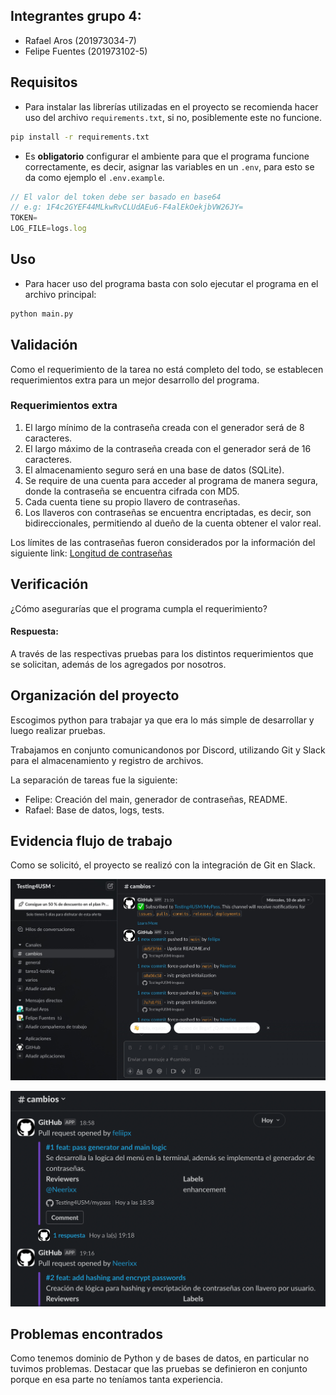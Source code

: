 ## Integrantes grupo 4:

- Rafael Aros (201973034-7)  
- Felipe Fuentes (201973102-5)

## Requisitos
- Para instalar las librerías utilizadas en el proyecto se recomienda hacer uso del archivo `requirements.txt`, si no, posiblemente este no funcione.
```sh
pip install -r requirements.txt
```
- Es **obligatorio** configurar el ambiente para que el programa funcione correctamente, es decir, asignar las variables en un `.env`, para esto se da como ejemplo el `.env.example`.

```js
// El valor del token debe ser basado en base64
// e.g: 1F4c2GYEF44MLkwRvCLUdAEu6-F4alEkOekjbVW26JY=
TOKEN=
LOG_FILE=logs.log
```

## Uso
- Para hacer uso del programa basta con solo ejecutar el programa en el archivo principal:
```sh
python main.py
```

## Validación 

Como el requerimiento de la tarea no está completo del todo, se establecen requerimientos extra para un mejor desarrollo del programa.

### Requerimientos extra

1. El largo mínimo de la contraseña creada con el generador será de 8 caracteres.
2. El largo máximo de la contraseña creada con el generador será de 16 caracteres.
3. El almacenamiento seguro será en una base de datos (SQLite).
4. Se require de una cuenta para acceder al programa de manera segura, donde la contraseña se encuentra cifrada con MD5.
5. Cada cuenta tiene su propio llavero de contraseñas.
6. Los llaveros con contraseñas se encuentra encriptadas, es decir, son bidireccionales, permitiendo al dueño de la cuenta obtener el valor real.

Los límites de las contraseñas fueron considerados por la información del siguiente link: [Longitud de contraseñas](https://www.linkedin.com/pulse/2020-8-character-password-good-enough-colin-yeung/)

## Verificación
¿Cómo asegurarías que el programa cumpla el requerimiento?

#### Respuesta:
A través de las respectivas pruebas para los distintos requerimientos que se solicitan, además de los agregados por nosotros. 

## Organización del proyecto
Escogimos python para trabajar ya que era lo más simple de desarrollar y luego realizar pruebas.

Trabajamos en conjunto comunicandonos por Discord, utilizando Git y Slack para el almacenamiento y registro de archivos.

La separación de tareas fue la siguiente:
- Felipe: Creación del main, generador de contraseñas, README.
- Rafael: Base de datos, logs, tests.

## Evidencia flujo de trabajo
Como se solicitó, el proyecto se realizó con la integración de Git en Slack.

![Evidencia1](/images/SCR-20240412-svzm.jpeg)

![Evidencia2](/images/SCR-20240412-swve.png)

## Problemas encontrados
Como tenemos dominio de Python y de bases de datos, en particular no tuvimos problemas.
Destacar que las pruebas se definieron en conjunto porque en esa parte no teníamos tanta experiencia.





